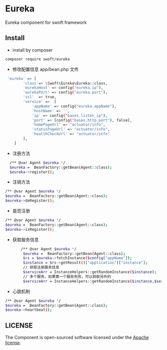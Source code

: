 # Eureka

Eureka component for swoft framework

## Install

- install by composer

```bash
composer require swoft/eureka
```

- 修改配置信息 app/bean.php 文件

```bash
 'eureka' => [
        'class'=> \Swoft\Eureka\Eureka::class,
        'eurekaHost' => config("eureka.ip"),
        'eurekaPort' => config("eureka.port"),
        'ssl'  => true,
        'service' =>  [
            'appName' => config("eureka.appName"),
            'hostName' => '',
            'ip' => config("bases.listen_ip"),
            'port' => [config("bases.http.port"), false],
            'homePageUrl' => "actuator/info",
            'statusPageUrl' => "actuator/info",
            'healthCheckUrl' => "actuator/info"
        ],
    ]
```

- 注册方法

```bash
  /** @var Agent $eureka */
  $eureka =  BeanFactory::getBean(Agent::class);
  $eureka->register();
```

- 注销方法

```bash
/** @var Agent $eureka */
$eureka =  BeanFactory::getBean(Agent::class);
$eureka->deRegister();
```
- 是否注册
```bash
/** @var Agent $eureka */
$eureka =  BeanFactory::getBean(Agent::class);
$eureka->isRegister();
```
- 获取服务信息
```bash
       /** @var Agent $eureka */
        $eureka =  BeanFactory::getBean(Agent::class);
        $rs = $eureka->fetchInstance($config["appName"]);
        $instance = $rs->getResult()["application"]["instance"];
        // 获取注册服务信息
        $serviceArr = InstanceHelpers::getRandomInstance($instance);
        // 多个服务，如果第一个服务失败，可以获取另外的
        $serviceArr = InstanceHelpers::getRandomInstance($instance,$serviceArr["instanceId"]);
```

- 心跳机制
```bash
/** @var Agent $eureka */
$eureka =  BeanFactory::getBean(Agent::class);
$eureka->heartbeat();
```

## LICENSE

The Component is open-sourced software licensed under the [Apache license](LICENSE).
